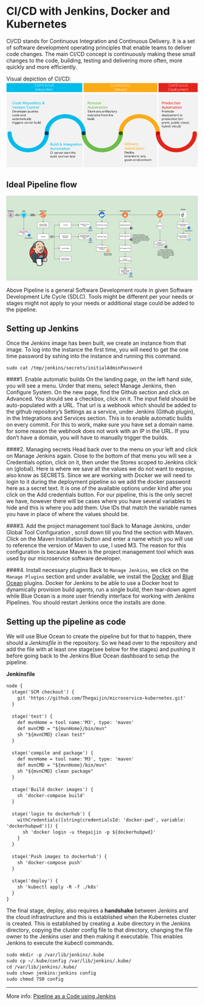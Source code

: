 CI/CD with Jenkins, Docker and Kubernetes
=
CI/CD stands for Continuous Integration and Continuous Delivery. It is a set of software development operating principles that enable teams to deliver code changes. The main CI/CD concept is continuously making these small changes to the code, building, testing and delivering more often, more quickly and more efficiently.

Visual depiction of CI/CD: 
![alt text][logo]

Ideal Pipeline flow
-
![alt text][SLDC]

Above Pipeline is a general Software Development route in given Software Development Life Cycle (SDLC). Tools might be different per your needs or stages might not apply to your needs or additional stage could be added to the pipeline.

Setting up Jenkins
-
Once the Jenkins image has been built, we create an instance from that image. To log into the instance the first time, you will need to get the one time password by sshing into the instance and running this command.

    sudo cat /tmp/jenkins/secrets/initialAdminPassword
    
####1. Enable automatic builds
On the landing page, on the left hand side, you will see a menu. Under that menu, select Manage Jenkins, then Configure System. On the new page, find the Github section and click on Advanced. You should see a checkbox, click on it. The input field should be auto-populated with a URL.
That url is a webhook which should be added to the github repository’s Settings as a service, under Jenkins (Github plugin), in the Integrations and Services section. This is to enable automatic builds on every commit.
For this to work, make sure you have set a domain name. for some reason the webhook does not work with an IP in the URL. If you don’t have a domain, you will have to manually trigger the builds.

####2. Managing secrets
Head back over to the menu on your left and click on Manage Jenkins again. Close to the bottom of that menu you will see a Credentials option, click on it, then under the Stores scoped to Jenkins click on (global). Here is where we save all the values we do not want to expose, also know as SECRETS. Since we are working with Docker we will need to login to it during the deployment pipeline so we add the docker password here as a secret text. It is one of the available options under kind after you click on the Add credentials button. 
For our pipeline, this is the only secret we have, however there will be cases where you have several variables to hide and this is where you add them. Use IDs that match the variable names you have in place of where the values should be.

####3. Add the project management tool
Back to Manage Jenkins, under Global Tool Configuration , scroll down till you find the section with Maven. Click on the Maven Installation button and enter a name which you will use to reference the version of Maven to use, I used M3. The reason for this configuration is because Maven is the project management tool which was used by our microservice software developer.

####4. Install necessary plugins
Back to `Manage Jenkins`, we click on the `Manage Plugins` section and under available, we install the [Docker](https://wiki.jenkins.io/display/JENKINS/Docker+Plugin) and [Blue Ocean](https://wiki.jenkins.io/display/JENKINS/Blue+Ocean+Plugin) plugins. Docker for Jenkins to be able to use a Docker host to dynamically provision build agents, run a single build, then tear-down agent while Blue Ocean is a more user friendly interface for working with Jenkins Pipelines. You should restart Jenkins once the installs are done.

Setting up the pipeline as code
-
We will use Blue Ocean to create the pipeline but for that to happen, there should a _Jenkinsfile_ in the repository. So we head over to the repository and add the file with at least one stage(see below for the stages) and pushing it before going back to the Jenkins Blue Ocean dashboard to setup the pipeline.

**Jenkinsfile**
```
node {
  stage('SCM checkout') {
    git 'https://github.com/Thegaijin/microservice-kubernetes.git'
  }

  stage('test') {
    def mvnHome = tool name:'M3', type: 'maven'
    def mvnCMD = "${mvnHome}/bin/mvn"
    sh "${mvnCMD} clean test"
  }

  stage('compile and package') {
    def mvnHome = tool name:'M3', type: 'maven'
    def mvnCMD = "${mvnHome}/bin/mvn"
    sh "${mvnCMD} clean package"
  }

  stage('Build docker images') {
    sh 'docker-compose build'
  }

  stage('login to dockerhub') {
    withCredentials([string(credentialsId: 'docker-pwd', variable: 'dockerhubpwd')]) {
      sh 'docker login -u thegaijin -p ${dockerhubpwd}'
    }
  }

  stage('Push images to dockerhub') {
    sh 'docker-compose push'
  }

  stage('deploy') {
    sh 'kubectl apply -R -f ./k8s'
  }
}
```
The final stage, deploy, also requires a **handshake** between Jenkins and the cloud infrastructure and this is established when the Kubernetes cluster is created. This is established by creating a .kube directory in the Jenkins directory, copying the cluster config file to that directory, changing the file owner to the Jenkins user and then making it executable. This enables Jenkins to execute the kubectl commands.

```
sudo mkdir -p /var/lib/jenkins/.kube
sudo cp ~/.kube/config /var/lib/jenkins/.kube/
cd /var/lib/jenkins/.kube/
sudo chown jenkins:jenkins config
sudo chmod 750 config
```

[logo]: CICD.png "Visual depiction of CI/CD"
[SLDC]: SDLC.png "Ideal Jenkins Pipeline FlowD"

---
More info: [Pipeline as a Code using Jenkins](https://medium.com/@maxy_ermayank/pipeline-as-a-code-using-jenkins-2-aa872c6ecdce)
